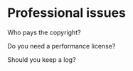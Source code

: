 # Professional issues

Who pays the copyright?

Do you need a performance license?

Should you keep a log?





